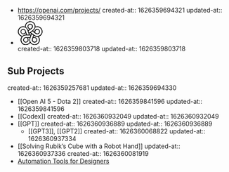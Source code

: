 - https://openai.com/projects/
  created-at:: 1626359694321
  updated-at:: 1626359694321
- <div class="mt-2 mb-3" style="max-width:3.5rem"><svg xmlns="http://www.w3.org/2000/svg" viewBox="0 0 72 70"><path d="M71.3,25.6A15.45,15.45,0,0,0,52,15.7l-.6.3v-.6a15.35,15.35,0,1,0-30.7-.1v.6l-.6-.2A15.4,15.4,0,0,0,10.6,45l.6.2-.4.5A15.29,15.29,0,0,0,23.2,70a19.42,19.42,0,0,0,2.4-.2,15.16,15.16,0,0,0,10-6.1l.4-.5.4.5a15.16,15.16,0,0,0,10,6.1,19.42,19.42,0,0,0,2.4.2A15.39,15.39,0,0,0,64.2,54.7a15.05,15.05,0,0,0-3-9.1,1.76,1.76,0,0,0-.4-.5l.6-.2A15.29,15.29,0,0,0,71.3,25.6ZM22.9,15.3A13.15,13.15,0,1,1,43.6,26L32.7,34,31,28.7l9.6-7a7.85,7.85,0,0,0,1.9-10.9,8,8,0,0,0-11-1.9,7.85,7.85,0,0,0-1.9,10.9,9.76,9.76,0,0,0,1.7,1.8l2.8,2-3.9,2.9-.2-.7a15.55,15.55,0,0,0-7-8.7A10.87,10.87,0,0,1,22.9,15.3Zm14.8,24H34.4l-1-3.1L36,34.3l2.6,1.9ZM36,22.3l-3.4-2.4a5.65,5.65,0,1,1,9-4.6A5.92,5.92,0,0,1,39.2,20ZM3.6,36.3A13.15,13.15,0,0,1,9.4,18.6a12.9,12.9,0,0,1,10-.8,13.05,13.05,0,0,1,8.5,8.6l4.2,12.9H26.5L22.8,28a7.94,7.94,0,0,0-5-5.1A7.78,7.78,0,0,0,13,37.7a10,10,0,0,0,2.4.4,8,8,0,0,0,4.5-1.4l2.8-2,1.5,4.6h-.9a15.13,15.13,0,0,0-10.3,4,10.46,10.46,0,0,1-1.7-.4,13.2,13.2,0,0,1-7.7-6.6ZM22,32.5,18.6,35A5.66,5.66,0,0,1,12,25.8a5.58,5.58,0,0,1,.8-.5,5.83,5.83,0,0,1,2.6-.6,4.67,4.67,0,0,1,1.7.3,5.55,5.55,0,0,1,3.6,3.7ZM33.9,62.4A13.17,13.17,0,1,1,12.6,46.9a13,13,0,0,1,10.8-5.4H36.9l-1.7,5.3h-12A7.87,7.87,0,0,0,18.6,61a7.81,7.81,0,0,0,10.9-1.7h0a7.45,7.45,0,0,0,1.1-6.9l-1-3.4h4.9l-.2.7a16,16,0,0,0,.5,11.2ZM27.8,58a5.65,5.65,0,1,1-4.6-9h4.1l1.3,4A5.28,5.28,0,0,1,27.8,58ZM59.4,47A13.17,13.17,0,1,1,38.1,62.5a13,13,0,0,1-1.8-11.9l4.2-12.9L45,41l-2.2,6.7-1.5,4.6a7.81,7.81,0,1,0,9.9-4.9,6.72,6.72,0,0,0-2.4-.4H45.3l1.5-4.6.6.5a15.34,15.34,0,0,0,9.2,3,8.6,8.6,0,0,0,1.6-.1A3.45,3.45,0,0,1,59.4,47ZM44.7,49h4.2a5.61,5.61,0,1,1-5.4,3.8ZM68.4,36.3a12.76,12.76,0,0,1-7.7,6.5,13,13,0,0,1-11.9-2l-11-7.9,4.5-3.3,9.6,7a8,8,0,0,0,4.7,1.5,6.72,6.72,0,0,0,2.4-.4,7.84,7.84,0,1,0-9.9-9.9L48,31l-3.9-2.9.6-.5a15.47,15.47,0,0,0,6.1-9.4,4.42,4.42,0,0,1,1.6-.6A13.15,13.15,0,0,1,69,26,12.68,12.68,0,0,1,68.4,36.3ZM50.1,32.5l1.3-4A5.63,5.63,0,0,1,62.1,32,5.68,5.68,0,0,1,55,35.6a8,8,0,0,1-1.6-.8Z"></path></svg></div>
  created-at:: 1626359803718
  updated-at:: 1626359803718
## Sub Projects
created-at:: 1626359257681
updated-at:: 1626359694330
- [[Open AI 5 - Dota 2]]
  created-at:: 1626359841596
  updated-at:: 1626359841596
- [[Codex]]
  created-at:: 1626360932049
  updated-at:: 1626360932049
- [[GPT]]
  created-at:: 1626360936889
  updated-at:: 1626360936889
	- [[GPT3]], [[GPT2]]
	  created-at:: 1626360068822
	  updated-at:: 1626360937334
- [[Solving Rubik’s Cube with a Robot Hand]]
  updated-at:: 1626360937336
  created-at:: 1626360081919
- [Automation Tools for Designers](https://tricycle.ai/)